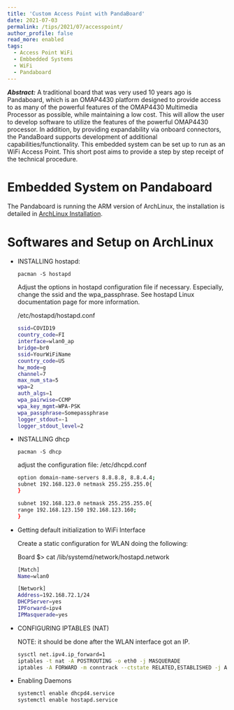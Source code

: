 ```yaml
---
title: 'Custom Access Point with PandaBoard'
date: 2021-07-03
permalink: /tips/2021/07/accesspoint/
author_profile: false
read_more: enabled
tags:
  - Access Point WiFi
  - Embbedded Systems
  - WiFi
  - Pandaboard
---
```


***Abstract:*** A traditional board that was very used 10 years ago is Pandaboard, which is an OMAP4430 platform designed to provide access to as many of the powerful features of the OMAP4430 Multimedia Processor as possible, while maintaining a low cost. This will allow the user to develop software to utilize the features of the powerful OMAP4430 processor. In addition, by providing expandability via onboard connectors, the PandaBoard supports development of additional capabilities/functionality. This embedded system can be set up to run as an WiFi Access Point. This short post aims to provide a step by step receipt of the technical procedure.



Embedded System on Pandaboard
=======

The Pandaboard is running the ARM version of ArchLinux, the installation is detailed in [ArchLinux Installation](https://archlinuxarm.org/platforms/armv7/ti/pandaboard).


Softwares and Setup on ArchLinux
=======

+ INSTALLING  hostapd:

    ```pacman -S hostapd```  


    Adjust the options in hostapd configuration file if necessary. Especially, change the ssid and the wpa_passphrase. See hostapd Linux documentation page for more information.

    /etc/hostapd/hostapd.conf

    ```sh
    ssid=COVID19
    country_code=FI
    interface=wlan0_ap
    bridge=br0
    ssid=YourWiFiName
    country_code=US
    hw_mode=g
    channel=7
    max_num_sta=5
    wpa=2
    auth_algs=1
    wpa_pairwise=CCMP
    wpa_key_mgmt=WPA-PSK
    wpa_passphrase=Somepassphrase
    logger_stdout=-1
    logger_stdout_level=2
    ```

+ INSTALLING dhcp


    ```pacman -S dhcp```


    adjust the configuration file: /etc/dhcpd.conf


    ```sh
    option domain-name-servers 8.8.8.8, 8.8.4.4;
    subnet 192.168.123.0 netmask 255.255.255.0{
    }

    subnet 192.168.123.0 netmask 255.255.255.0{
    range 192.168.123.150 192.168.123.160;
    }
    ```

+ Getting default initialization to WiFi Interface


    Create a static configuration for WLAN doing the following:


    Board $> cat /lib/systemd/network/hostapd.network

    ```sh
    [Match]
    Name=wlan0

    [Network]
    Address=192.168.72.1/24
    DHCPServer=yes
    IPForward=ipv4
    IPMasquerade=yes
    ```


+ CONFIGURING IPTABLES (NAT)


    NOTE: it should be done after the WLAN interface got an IP.

    ```sh
    sysctl net.ipv4.ip_forward=1
    iptables -t nat -A POSTROUTING -o eth0 -j MASQUERADE
    iptables -A FORWARD -m conntrack --ctstate RELATED,ESTABLISHED -j ACCEPT 
    ```

+ Enabling Daemons

    ```sh
    systemctl enable dhcpd4.service
    systemctl enable hostapd.service
    ```